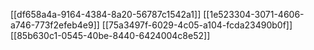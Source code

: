 [[df658a4a-9164-4384-8a20-56787c1542a1]]
[[1e523304-3071-4606-a746-773f2efeb4e9]]
[[75a3497f-6029-4c05-a104-fcda23490b0f]]
[[85b630c1-0545-40be-8440-6424004c8e52]]
